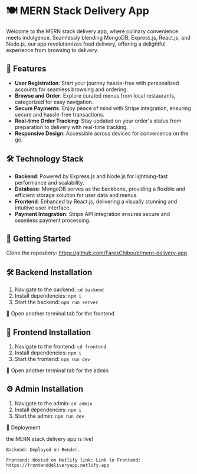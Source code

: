 # 🍽️ MERN Stack Delivery App

Welcome to the MERN stack delivery app, where culinary convenience meets indulgence. Seamlessly blending MongoDB, Express.js, React.js, and Node.js, our app revolutionizes food delivery, offering a delightful experience from browsing to delivery.

## 🚀 Features

- **User Registration**: Start your journey hassle-free with personalized accounts for seamless browsing and ordering.
- **Browse and Order**: Explore curated menus from local restaurants, categorized for easy navigation.
- **Secure Payments**: Enjoy peace of mind with Stripe integration, ensuring secure and hassle-free transactions.
- **Real-time Order Tracking**: Stay updated on your order's status from preparation to delivery with real-time tracking.
- **Responsive Design**: Accessible across devices for convenience on the go.

## 🛠️ Technology Stack

- **Backend**: Powered by Express.js and Node.js for lightning-fast performance and scalability.
- **Database**: MongoDB serves as the backbone, providing a flexible and efficient storage solution for user data and menus.
- **Frontend**: Enhanced by React.js, delivering a visually stunning and intuitive user interface.
- **Payment Integration**: Stripe API integration ensures secure and seamless payment processing.

## 🏁 Getting Started

 Clone the repository: https://github.com/FaresChiboub/mern-delivery-app

## 🛠️ Backend Installation

1. Navigate to the backend: `cd backend`
2. Install dependencies: `npm i`
3. Start the backend: `npm run server`

🔄 Open another terminal tab for the frontend

## 🚀 Frontend Installation

1. Navigate to the frontend: `cd frontend`
2. Install dependencies: `npm i`
3. Start the frontend: `npm run dev`

🔄 Open another terminal tab for the admin

## ⚙️ Admin Installation

1. Navigate to the admin: `cd admin`
2. Install dependencies: `npm i`
3. Start the admin: `npm run dev`

🚀 Deployment

the MERN stack delivery app is live!

    Backend: Deployed on Render.
    
    Frontend: Hosted on Netlify link: Link to Frontend: https://frontenddeliveryapp.netlify.app
